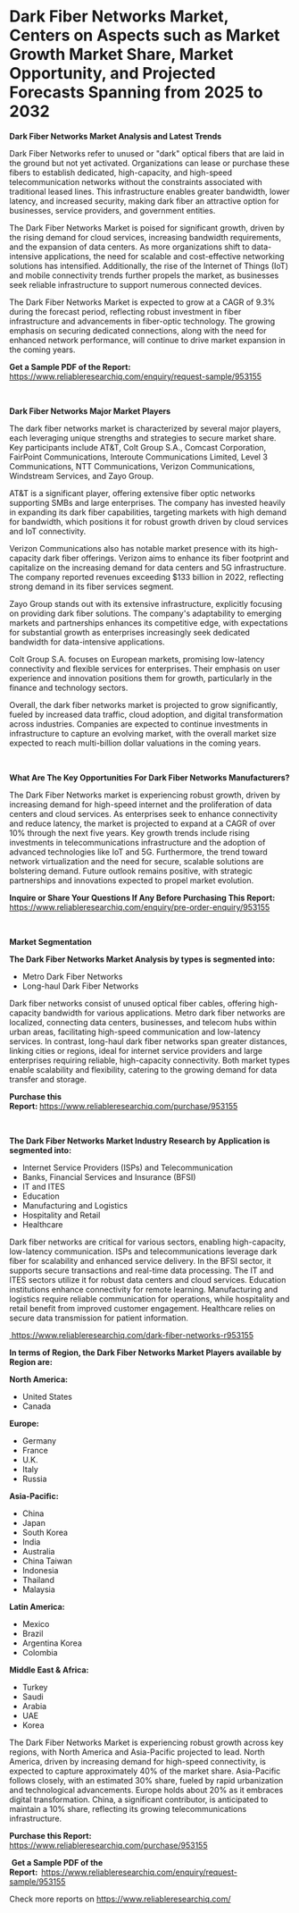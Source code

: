 <p><h1>Dark Fiber Networks Market, Centers on Aspects such as Market Growth Market Share, Market Opportunity, and Projected Forecasts Spanning from 2025 to 2032</h1></p><p><strong>Dark Fiber Networks Market Analysis and Latest Trends</strong></p>
<p><p>Dark Fiber Networks refer to unused or "dark" optical fibers that are laid in the ground but not yet activated. Organizations can lease or purchase these fibers to establish dedicated, high-capacity, and high-speed telecommunication networks without the constraints associated with traditional leased lines. This infrastructure enables greater bandwidth, lower latency, and increased security, making dark fiber an attractive option for businesses, service providers, and government entities.</p><p>The Dark Fiber Networks Market is poised for significant growth, driven by the rising demand for cloud services, increasing bandwidth requirements, and the expansion of data centers. As more organizations shift to data-intensive applications, the need for scalable and cost-effective networking solutions has intensified. Additionally, the rise of the Internet of Things (IoT) and mobile connectivity trends further propels the market, as businesses seek reliable infrastructure to support numerous connected devices.</p><p>The Dark Fiber Networks Market is expected to grow at a CAGR of 9.3% during the forecast period, reflecting robust investment in fiber infrastructure and advancements in fiber-optic technology. The growing emphasis on securing dedicated connections, along with the need for enhanced network performance, will continue to drive market expansion in the coming years.</p></p>
<p><strong>Get a Sample PDF of the Report:&nbsp;</strong> <a href="https://www.reliableresearchiq.com/enquiry/request-sample/953155?utm_campaign=3296&utm_medium=2&utm_source=Github&utm_content=ia&utm_term=07032025&utm_id=dark-fiber-networks">https://www.reliableresearchiq.com/enquiry/request-sample/953155</a></p>
<p>&nbsp;</p>
<p><strong>Dark Fiber Networks Major Market Players</strong></p>
<p><p>The dark fiber networks market is characterized by several major players, each leveraging unique strengths and strategies to secure market share. Key participants include AT&T, Colt Group S.A., Comcast Corporation, FairPoint Communications, Interoute Communications Limited, Level 3 Communications, NTT Communications, Verizon Communications, Windstream Services, and Zayo Group.</p><p>AT&T is a significant player, offering extensive fiber optic networks supporting SMBs and large enterprises. The company has invested heavily in expanding its dark fiber capabilities, targeting markets with high demand for bandwidth, which positions it for robust growth driven by cloud services and IoT connectivity.</p><p>Verizon Communications also has notable market presence with its high-capacity dark fiber offerings. Verizon aims to enhance its fiber footprint and capitalize on the increasing demand for data centers and 5G infrastructure. The company reported revenues exceeding $133 billion in 2022, reflecting strong demand in its fiber services segment.</p><p>Zayo Group stands out with its extensive infrastructure, explicitly focusing on providing dark fiber solutions. The company's adaptability to emerging markets and partnerships enhances its competitive edge, with expectations for substantial growth as enterprises increasingly seek dedicated bandwidth for data-intensive applications.</p><p>Colt Group S.A. focuses on European markets, promising low-latency connectivity and flexible services for enterprises. Their emphasis on user experience and innovation positions them for growth, particularly in the finance and technology sectors.</p><p>Overall, the dark fiber networks market is projected to grow significantly, fueled by increased data traffic, cloud adoption, and digital transformation across industries. Companies are expected to continue investments in infrastructure to capture an evolving market, with the overall market size expected to reach multi-billion dollar valuations in the coming years.</p></p>
<p>&nbsp;</p>
<p><strong>What Are The Key Opportunities For Dark Fiber Networks Manufacturers?</strong></p>
<p><p>The Dark Fiber Networks market is experiencing robust growth, driven by increasing demand for high-speed internet and the proliferation of data centers and cloud services. As enterprises seek to enhance connectivity and reduce latency, the market is projected to expand at a CAGR of over 10% through the next five years. Key growth trends include rising investments in telecommunications infrastructure and the adoption of advanced technologies like IoT and 5G. Furthermore, the trend toward network virtualization and the need for secure, scalable solutions are bolstering demand. Future outlook remains positive, with strategic partnerships and innovations expected to propel market evolution.</p></p>
<p><strong>Inquire or Share Your Questions If Any Before Purchasing This Report:</strong> <a href="https://www.reliableresearchiq.com/enquiry/pre-order-enquiry/953155?utm_campaign=3296&utm_medium=2&utm_source=Github&utm_content=ia&utm_term=07032025&utm_id=dark-fiber-networks">https://www.reliableresearchiq.com/enquiry/pre-order-enquiry/953155</a></p>
<p>&nbsp;</p>
<p><strong>Market Segmentation</strong></p>
<p><strong>The Dark Fiber Networks Market Analysis by types is segmented into:</strong></p>
<p><ul><li>Metro Dark Fiber Networks</li><li>Long-haul Dark Fiber Networks</li></ul></p>
<p><p>Dark fiber networks consist of unused optical fiber cables, offering high-capacity bandwidth for various applications. Metro dark fiber networks are localized, connecting data centers, businesses, and telecom hubs within urban areas, facilitating high-speed communication and low-latency services. In contrast, long-haul dark fiber networks span greater distances, linking cities or regions, ideal for internet service providers and large enterprises requiring reliable, high-capacity connectivity. Both market types enable scalability and flexibility, catering to the growing demand for data transfer and storage.</p></p>
<p><strong>Purchase this Report:&nbsp;</strong><a href="https://www.reliableresearchiq.com/purchase/953155?utm_campaign=3296&utm_medium=2&utm_source=Github&utm_content=ia&utm_term=07032025&utm_id=dark-fiber-networks">https://www.reliableresearchiq.com/purchase/953155</a></p>
<p>&nbsp;</p>
<p><strong>The Dark Fiber Networks Market Industry Research by Application is segmented into:</strong></p>
<p><ul><li>Internet Service Providers (ISPs) and Telecommunication</li><li>Banks, Financial Services and Insurance (BFSI)</li><li>IT and ITES</li><li>Education</li><li>Manufacturing and Logistics</li><li>Hospitality and Retail</li><li>Healthcare</li></ul></p>
<p><p>Dark fiber networks are critical for various sectors, enabling high-capacity, low-latency communication. ISPs and telecommunications leverage dark fiber for scalability and enhanced service delivery. In the BFSI sector, it supports secure transactions and real-time data processing. The IT and ITES sectors utilize it for robust data centers and cloud services. Education institutions enhance connectivity for remote learning. Manufacturing and logistics require reliable communication for operations, while hospitality and retail benefit from improved customer engagement. Healthcare relies on secure data transmission for patient information.</p></p>
<p><a href="https://www.reliableresearchiq.com/dark-fiber-networks-r953155?utm_campaign=3296&utm_medium=2&utm_source=Github&utm_content=ia&utm_term=07032025&utm_id=dark-fiber-networks">&nbsp;https://www.reliableresearchiq.com/dark-fiber-networks-r953155</a></p>
<p><strong>In terms of Region, the Dark Fiber Networks Market Players available by Region are:</strong></p>
<p>
    <p> <strong> North America: </strong>
        <ul>
            <li>United States</li>
            <li>Canada</li>
        </ul>
        </p> 
    <p> <strong> Europe: </strong>
        <ul>
            <li>Germany</li>
            <li>France</li>
            <li>U.K.</li>
            <li>Italy</li>
            <li>Russia</li>
        </ul>
        </p> 
    <p> <strong> Asia-Pacific: </strong>
        <ul>
            <li>China</li>
            <li>Japan</li>
            <li>South Korea</li>
            <li>India</li>
            <li>Australia</li>
            <li>China Taiwan</li>
            <li>Indonesia</li>
            <li>Thailand</li>
            <li>Malaysia</li>
        </ul>
        </p> 
    <p> <strong> Latin America: </strong>
        <ul>
            <li>Mexico</li>
            <li>Brazil</li>
            <li>Argentina Korea</li>
            <li>Colombia</li>
        </ul>
        </p> 
    <p> <strong> Middle East & Africa: </strong>
        <ul>
            <li>Turkey</li>
            <li>Saudi</li>
            <li>Arabia</li>
            <li>UAE</li>
            <li>Korea</li>
        </ul>
    </p>
    </p>
<p><p>The Dark Fiber Networks Market is experiencing robust growth across key regions, with North America and Asia-Pacific projected to lead. North America, driven by increasing demand for high-speed connectivity, is expected to capture approximately 40% of the market share. Asia-Pacific follows closely, with an estimated 30% share, fueled by rapid urbanization and technological advancements. Europe holds about 20% as it embraces digital transformation. China, a significant contributor, is anticipated to maintain a 10% share, reflecting its growing telecommunications infrastructure.</p></p>
<p><strong>Purchase this Report: </strong><a href="https://www.reliableresearchiq.com/purchase/953155?utm_campaign=3296&utm_medium=2&utm_source=Github&utm_content=ia&utm_term=07032025&utm_id=dark-fiber-networks">https://www.reliableresearchiq.com/purchase/953155</a></p>
<p>&nbsp;<strong>Get a Sample PDF of the Report:&nbsp;&nbsp;</strong><a href="https://www.reliableresearchiq.com/enquiry/request-sample/953155?utm_campaign=3296&utm_medium=2&utm_source=Github&utm_content=ia&utm_term=07032025&utm_id=dark-fiber-networks">https://www.reliableresearchiq.com/enquiry/request-sample/953155</a></p>
<p><strong></strong></p>
<p>Check more reports on <a href="https://www.reliableresearchiq.com/?utm_campaign=3296&utm_medium=2&utm_source=Github&utm_content=ia&utm_term=07032025&utm_id=dark-fiber-networks">https://www.reliableresearchiq.com/</a></p>